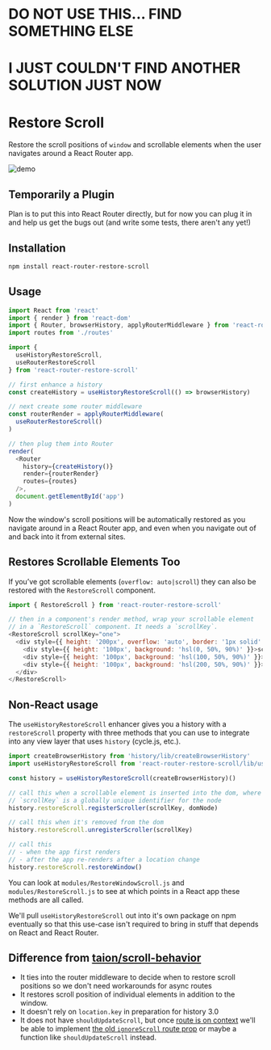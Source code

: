 # DO NOT USE THIS... FIND SOMETHING ELSE
# I JUST COULDN'T FIND ANOTHER SOLUTION JUST NOW


# Restore Scroll

Restore the scroll positions of `window` and scrollable elements when
the user navigates around a React Router app.

![demo](http://g.recordit.co/WTEvqRtWq9.gif)

## Temporarily a Plugin

Plan is to put this into React Router directly, but for now you can plug
it in and help us get the bugs out (and write some tests, there aren't
any yet!)

## Installation

```sh
npm install react-router-restore-scroll
```

## Usage

```js
import React from 'react'
import { render } from 'react-dom'
import { Router, browserHistory, applyRouterMiddleware } from 'react-router'
import routes from './routes'

import {
  useHistoryRestoreScroll,
  useRouterRestoreScroll
} from 'react-router-restore-scroll'

// first enhance a history
const createHistory = useHistoryRestoreScroll(() => browserHistory)

// next create some router middleware
const routerRender = applyRouterMiddleware(
  useRouterRestoreScroll()
)

// then plug them into Router
render(
  <Router
    history={createHistory()}
    render={routerRender}
    routes={routes}
  />,
  document.getElementById('app')
)
```

Now the window's scroll positions will be automatically restored as you
navigate around in a React Router app, and even when you navigate out of
and back into it from external sites.

## Restores Scrollable Elements Too

If you’ve got scrollable elements (`overflow: auto|scroll`) they can
also be restored with the `RestoreScroll` component.

```js
import { RestoreScroll } from 'react-router-restore-scroll'

// then in a component's render method, wrap your scrollable element
// in a `RestoreScroll` component. It needs a `scrollKey`.
<RestoreScroll scrollKey="one">
  <div style={{ height: '200px', overflow: 'auto', border: '1px solid' }}>
    <div style={{ height: '100px', background: 'hsl(0, 50%, 90%)' }}>scroll me</div>
    <div style={{ height: '100px', background: 'hsl(100, 50%, 90%)' }}>two</div>
    <div style={{ height: '100px', background: 'hsl(200, 50%, 90%)' }}>three</div>
  </div>
</RestoreScroll>
```

## Non-React usage

The `useHistoryRestoreScroll` enhancer gives you a history with a
`restoreScroll` property with three methods that you can use to
integrate into any view layer that uses `history` (cycle.js, etc.).

```js
import createBrowserHistory from 'history/lib/createBrowserHistory'
import useHistoryRestoreScroll from 'react-router-restore-scroll/lib/useHistoryRestoreScroll'

const history = useHistoryRestoreScroll(createBrowserHistory)()

// call this when a scrollable element is inserted into the dom, where
// `scrollKey` is a globally unique identifier for the node
history.restoreScroll.registerScroller(scrollKey, domNode)

// call this when it's removed from the dom
history.restoreScroll.unregisterScroller(scrollKey)

// call this
// - when the app first renders
// - after the app re-renders after a location change
history.restoreScroll.restoreWindow()
```

You can look at `modules/RestoreWindowScroll.js` and `modules/RestoreScroll.js`
to see at which points in a React app these methods are all called.

We'll pull `useHistoryRestoreScroll` out into it's own package on npm
eventually so that this use-case isn't required to bring in stuff that
depends on React and React Router.

## Difference from [taion/scroll-behavior](https://github.com/taion/scroll-behavior)

- It ties into the router middleware to decide when to restore scroll
  positions so we don't need workarounds for async routes
- It restores scroll position of individual elements in addition to the
  window.
- It doesn't rely on `location.key` in preparation for history 3.0
- It does not have `shouldUpdateScroll`, but once [route is on
  context](https://github.com/reactjs/react-router/issues/3325) we'll be
able to implement [the old `ignoreScroll` route prop](https://github.com/gaearon/react-router/blob/edfe32086fe9373fe9653b0ef0aaec544eecd3d5/docs/api/components/Route.md#ignorescrollbehavior) or maybe a function like `shouldUpdateScroll` instead.

